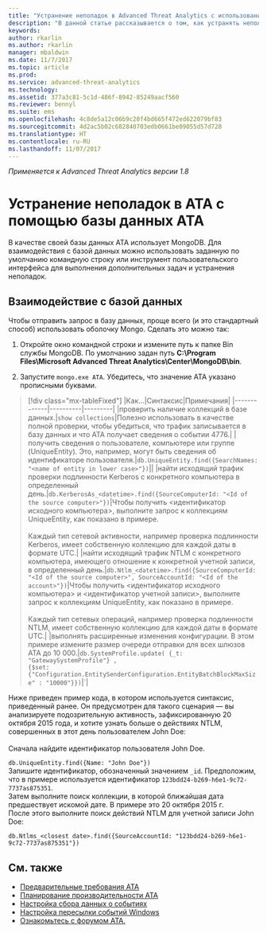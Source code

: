 ```yaml
---
title: "Устранение неполадок в Advanced Threat Analytics с использованием базы данных | Документация Майкрософт"
description: "В данной статье рассказывается о том, как устранять неполадки с помощью базы данных ATA."
keywords: 
author: rkarlin
ms.author: rkarlin
manager: mbaldwin
ms.date: 11/7/2017
ms.topic: article
ms.prod: 
ms.service: advanced-threat-analytics
ms.technology: 
ms.assetid: 377a3c81-5c1d-486f-8942-85249aacf560
ms.reviewer: bennyl
ms.suite: ems
ms.openlocfilehash: 4c8de5a12c06b9c20f4bd665f472ed622079bf83
ms.sourcegitcommit: 4d2ac5b02c682840703edb0661be09055d57d728
ms.translationtype: HT
ms.contentlocale: ru-RU
ms.lasthandoff: 11/07/2017
---
```

*Применяется к Advanced Threat Analytics версии 1.8*



# <a name="troubleshooting-ata-using-the-ata-database"></a>Устранение неполадок в ATA с помощью базы данных ATA
В качестве своей базы данных ATA использует MongoDB.
Для взаимодействия с базой данных можно использовать заданную по умолчанию командную строку или инструмент пользовательского интерфейса для выполнения дополнительных задач и устранения неполадок.

## <a name="interacting-with-the-database"></a>Взаимодействие с базой данных
Чтобы отправить запрос в базу данных, проще всего (и это стандартный способ) использовать оболочку Mongo. Сделать это можно так:

1.  Откройте окно командной строки и измените путь к папке Bin службы MongoDB. По умолчанию задан путь **C:\Program Files\Microsoft Advanced Threat Analytics\Center\MongoDB\bin**.

2.  Запустите `mongo.exe ATA`. Убедитесь, что значение ATA указано прописными буквами.

> [!div class="mx-tableFixed"]
|Как...|Синтаксис|Примечания|
|-------------|----------|---------|
|проверить наличие коллекций в базе данных.|`show collections`|Полезно использовать в качестве полной проверки, чтобы убедиться, что трафик записывается в базу данных и что АТА получает сведения о событии 4776.|
|получить сведения о пользователе, компьютере или группе (UniqueEntity). Это, например, могут быть сведения об идентификаторе пользователя.|`db.UniqueEntity.find({SearchNames: "<name of entity in lower case>"})`||
|найти исходящий трафик проверки подлинности Kerberos с конкретного компьютера в определенный день.|`db.KerberosAs_<datetime>.find({SourceComputerId: "<Id of the source computer>"})`|Чтобы получить &lt;идентификатор исходного компьютера&gt;, выполните запрос к коллекциям UniqueEntity, как показано в примере.<br /><br />Каждый тип сетевой активности, например проверка подлинности Kerberos, имеет собственную коллекцию для каждой даты в формате UTC.|
|найти исходящий трафик NTLM с конкретного компьютера, имеющего отношение к конкретной учетной записи, в определенный день.|`db.Ntlm_<datetime>.find({SourceComputerId: "<Id of the source computer>", SourceAccountId: "<Id of the account>"})`|Чтобы получить &lt;идентификатор исходного компьютера&gt; и &lt;идентификатор учетной записи&gt;, выполните запрос к коллекциям UniqueEntity, как показано в примере.<br /><br />Каждый тип сетевых операций, например проверка подлинности NTLM, имеет собственную коллекцию для каждой даты в формате UTC.|
|выполнять расширенные изменения конфигурации. В этом примере измените размер очереди отправки для всех шлюзов ATA до 10 000.|`db.SystemProfile.update( {_t: "GatewaySystemProfile"} ,`<br>`{$set:{"Configuration.EntitySenderConfiguration.EntityBatchBlockMaxSize" : "10000"}})`|`|

Ниже приведен пример кода, в котором используется синтаксис, приведенный ранее. Он предусмотрен для такого сценария — вы анализируете подозрительную активность, зафиксированную 20 октября 2015 года, и хотите узнать больше о действиях NTLM, совершенных в этот день пользователем John Doe:<br /><br />Сначала найдите идентификатор пользователя John Doe.

`db.UniqueEntity.find({Name: "John Doe"})`<br>Запишите идентификатор, обозначенный значением `_id`. Предположим, что в примере используется идентификатор `123bdd24-b269-h6e1-9c72-7737as875351`.<br>Затем выполните поиск коллекции, в которой ближайшая дата предшествует искомой дате. В примере это 20 октября 2015 г.<br>После этого выполните поиск действий NTLM для учетной записи John Doe: 

`db.Ntlms_<closest date>.find({SourceAccountId: "123bdd24-b269-h6e1-9c72-7737as875351"})`

## <a name="see-also"></a>См. также
- [Предварительные требования ATA](ata-prerequisites.md)
- [Планирование производительности ATA](ata-capacity-planning.md)
- [Настройка сбора данных о событиях](configure-event-collection.md)
- [Настройка пересылки событий Windows](configure-event-collection.md#configuring-windows-event-forwarding)
- [Ознакомьтесь с форумом ATA.](https://social.technet.microsoft.com/Forums/security/home?forum=mata)
